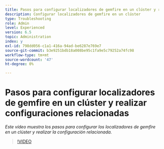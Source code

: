 ```yaml
---
title: Pasos para configurar localizadores de gemfire en un clúster y realizar configuraciones relacionadas
description: Configurar localizadores de gemfire en un clúster
type: Troubleshooting
role: Admin
level: Experienced
version: 6.5
topic: Administration
index: y
exl-id: 798dd056-c1a1-416a-94ad-be6287e769e7
source-git-commit: b3e9251bdb18a008be95c1fa9e5c79252a74fc98
workflow-type: tm+mt
source-wordcount: '47'
ht-degree: 0%

---
```


# Pasos para configurar localizadores de gemfire en un clúster y realizar configuraciones relacionadas

*Este vídeo muestra los pasos para configurar los localizadores de gemfire en un clúster y realizar la configuración relacionada.*

>[!VIDEO](https://video.tv.adobe.com/v/335544?quality=12&learn=on)
